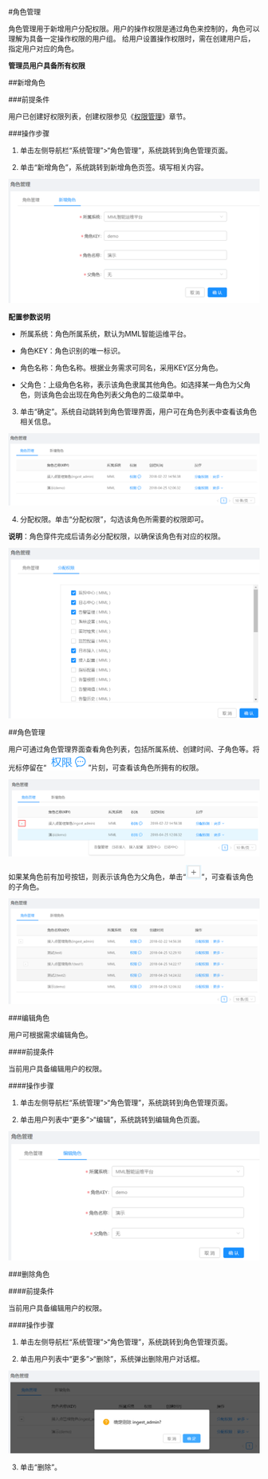 #角色管理

角色管理用于新增用户分配权限。用户的操作权限是通过角色来控制的，角色可以理解为具备一定操作权限的用户组。 给用户设置操作权限时，需在创建用户后，指定用户对应的角色。

**管理员用户具备所有权限**

##新增角色

###前提条件

用户已创建好权限列表，创建权限参见《[权限管理](/user_guide/system_settings/authority.md)》章节。

###操作步骤

1. 单击左侧导航栏“系统管理”>“角色管理”，系统跳转到角色管理页面。

2. 单击“新增角色”，系统跳转到新增角色页签。填写相关内容。

  ![](/user_guide/fig/6_07.png)
  
  **配置参数说明**
    
  * 所属系统：角色所属系统，默认为MML智能运维平台。
  
  * 角色KEY：角色识别的唯一标识。
  
  * 角色名称：角色名称。根据业务需求可同名，采用KEY区分角色。
  
  * 父角色：上级角色名称，表示该角色隶属其他角色。如选择某一角色为父角色，则该角色会出现在角色列表父角色的二级菜单中。
  
3. 单击“确定”。系统自动跳转到角色管理界面，用户可在角色列表中查看该角色相关信息。

  ![](/user_guide/fig/6_08.png)

4. 分配权限。单击“分配权限”，勾选该角色所需要的权限即可。

  **说明**：角色穿件完成后请务必分配权限，以确保该角色有对应的权限。
  
  ![](/user_guide/fig/6_09.png)
  
##角色管理

用户可通过角色管理界面查看角色列表，包括所属系统、创建时间、子角色等。将光标停留在“![](/user_guide/fig/6_14.png)”片刻，可查看该角色所拥有的权限。

![](/user_guide/fig/6_10.png)

如果某角色前有加号按钮，则表示该角色为父角色，单击“![](/user_guide/fig/6_12.png)”，可查看该角色的子角色。

![](/user_guide/fig/6_13.png)
   
###编辑角色

用户可根据需求编辑角色。

####前提条件

当前用户具备编辑用户的权限。

####操作步骤

1. 单击左侧导航栏“系统管理”>“角色管理”，系统跳转到角色管理页面。

2. 单击用户列表中“更多”>“编辑”，系统跳转到编辑角色页面。

![](/user_guide/fig/6_11.png)

###删除角色

####前提条件

当前用户具备编辑用户的权限。

####操作步骤

1. 单击左侧导航栏“系统管理”>“角色管理”，系统跳转到角色管理页面。

2. 单击用户列表中“更多”>“删除”，系统弹出删除用户对话框。

  ![](/user_guide/fig/6_16.png)
  
3. 单击“删除”。













